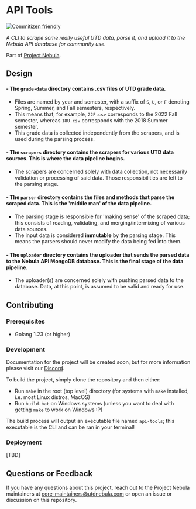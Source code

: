 # API Tools

[![Commitizen friendly](https://img.shields.io/badge/commitizen-friendly-brightgreen.svg)](http://commitizen.github.io/cz-cli/)

_A CLI to scrape some really useful UTD data, parse it, and upload it to the Nebula API database for community use._

Part of [Project Nebula](https://about.utdnebula.com).

## Design

#### - The `grade-data` directory contains .csv files of UTD grade data. 
  - Files are named by year and semester, with a suffix of `S`, `U`, or `F` denoting Spring, Summer, and Fall semesters, respectively.
  - This means that, for example, `22F.csv` corresponds to the 2022 Fall semester, whereas `18U.csv` corresponds with the 2018 Summer semester.
  - This grade data is collected independently from the scrapers, and is used during the parsing process.
#### - The `scrapers` directory contains the scrapers for various UTD data sources. This is where the data pipeline begins.
  - The scrapers are concerned solely with data collection, not necessarily validation or processing of said data. Those responsibilities are left to the parsing stage.
#### - The `parser` directory contains the files and methods that parse the scraped data. This is the 'middle man' of the data pipeline.
  - The parsing stage is responsible for 'making sense' of the scraped data; this consists of reading, validating, and merging/intermixing of various data sources.
  - The input data is considered **immutable** by the parsing stage. This means the parsers should never modify the data being fed into them.
#### - The `uploader` directory contains the uploader that sends the parsed data to the Nebula API MongoDB database. This is the final stage of the data pipeline.
  - The uploader(s) are concerned solely with pushing parsed data to the database. Data, at this point, is assumed to be valid and ready for use.

## Contributing

### Prerequisites

- Golang 1.23 (or higher)

### Development

Documentation for the project will be created soon, but for more information please visit our [Discord](https://discord.com/invite/tcpcnfxmeQ).

To build the project, simply clone the repository and then either:
  - Run `make` in the root (top level) directory (for systems with `make` installed, i.e. most Linux distros, MacOS)
  - Run `build.bat` on Windows systems (unless you want to deal with getting `make` to work on Windows :P)

The build process will output an executable file named `api-tools`; this executable is the CLI and can be ran in your terminal!

### Deployment

[TBD]

## Questions or Feedback

If you have any questions about this project, reach out to the Project Nebula
maintainers at core-maintainers@utdnebula.com or open an issue or discussion on
this repository.
